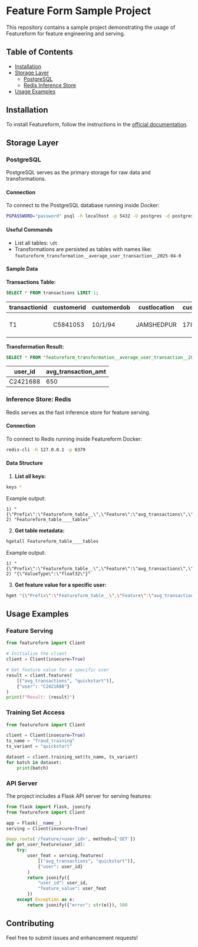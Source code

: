 # Feature Form Sample Project

This repository contains a sample project demonstrating the usage of Featureform for feature engineering and serving.

## Table of Contents
- [Installation](#installation)
- [Storage Layer](#storage-layer)
  - [PostgreSQL](#postgresql)
  - [Redis Inference Store](#inference-store-redis)
- [Usage Examples](#usage-examples)

## Installation

To install Featureform, follow the instructions in the [official documentation](https://docs.featureform.com/deployment/quickstart-docker#step-5%3A-dashboard-and-serving).

## Storage Layer

### PostgreSQL

PostgreSQL serves as the primary storage for raw data and transformations.

#### Connection

To connect to the PostgreSQL database running inside Docker:

```bash
PGPASSWORD="password" psql -h localhost -p 5432 -U postgres -d postgres
```

#### Useful Commands

- List all tables: `\dt`
- Transformations are persisted as tables with names like: `featureform_transformation__average_user_transaction__2025-04-0`

#### Sample Data

**Transactions Table:**
```sql
SELECT * FROM transactions LIMIT 1;
```
| transactionid | customerid | customerdob | custlocation | custaccountbalance | transactionamount | timestamp | isfraud |
|--------------|------------|-------------|--------------|-------------------|------------------|-----------|---------|
| T1 | C5841053 | 10/1/94 | JAMSHEDPUR | 17819.05 | 25 | 2022-04-09 11:33:09+00 | f |

**Transformation Result:**
```sql
SELECT * FROM "featureform_transformation__average_user_transaction__2025-04-0";
```
| user_id | avg_transaction_amt |
|---------|-------------------|
| C2421688 | 650 |

### Inference Store: Redis

Redis serves as the fast inference store for feature serving.

#### Connection

To connect to Redis running inside Featureform Docker:

```bash
redis-cli -h 127.0.0.1 -p 6379
```

#### Data Structure

1. **List all keys:**
```bash
keys *
```
Example output:
```
1) "{\"Prefix\":\"Featureform_table__\",\"Feature\":\"avg_transactions\",\"Variant\":\"quickstart\"}"
2) "Featureform_table____tables"
```

2. **Get table metadata:**
```bash
hgetall Featureform_table____tables
```
Example output:
```
1) "{\"Prefix\":\"Featureform_table__\",\"Feature\":\"avg_transactions\",\"Variant\":\"quickstart\"}"
2) "{\"ValueType\":\"float32\"}"
```

3. **Get feature value for a specific user:**
```bash
hget "{\"Prefix\":\"Featureform_table__\",\"Feature\":\"avg_transactions\",\"Variant\":\"quickstart\"}" "C8029825"
```

## Usage Examples

### Feature Serving

```python
from featureform import Client

# Initialize the client
client = Client(insecure=True)

# Get feature value for a specific user
result = client.features(
    [("avg_transactions", "quickstart")],
    {"user": "C2421688"}
)
print(f"Result: {result}")
```

### Training Set Access

```python
from featureform import Client

client = Client(insecure=True)
ts_name = "fraud_training"
ts_variant = "quickstart"

dataset = client.training_set(ts_name, ts_variant)
for batch in dataset:
    print(batch)
```

### API Server

The project includes a Flask API server for serving features:

```python
from flask import Flask, jsonify
from featureform import Client

app = Flask(__name__)
serving = Client(insecure=True)

@app.route('/feature/<user_id>', methods=['GET'])
def get_user_feature(user_id):
    try:
        user_feat = serving.features(
            [("avg_transactions", "quickstart")], 
            {"user": user_id}
        )
        return jsonify({
            "user_id": user_id,
            "feature_value": user_feat
        })
    except Exception as e:
        return jsonify({"error": str(e)}), 500
```

## Contributing

Feel free to submit issues and enhancement requests!

